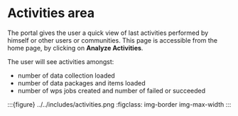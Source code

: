 # Activities area

The portal gives the user a quick view of last activities performed by himself or other users or communities.
This page is accessible from the home page, by clicking on **Analyze Activities**.

The user will see activities amongst:

- number of data collection loaded
- number of data packages and items loaded
- number of wps jobs created and number of failed or succeeded

:::{figure} ../../includes/activities.png
:figclass: img-border img-max-width
:::

